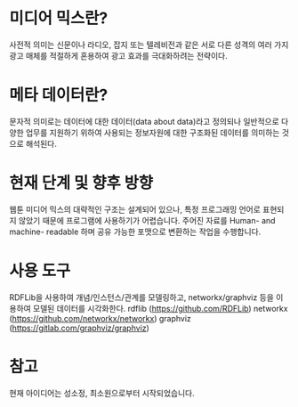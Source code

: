 # 미디어 믹스란?
사전적 의미는 신문이나 라디오, 잡지 또는 텔레비전과 같은 서로 다른 성격의 여러 가지 광고 매체를 적절하게 혼용하여 광고 효과를 극대화하려는 전략이다.

# 메타 데이터란?
문자적 의미로는 데이터에 대한 데이터(data about data)라고 정의되나 일반적으로 다양한 업무를 지원하기 위하여 사용되는 정보자원에 대한 구조화된 데이터를 의미하는 것으로 해석된다.

# 현재 단계 및 향후 방향
웹툰 미디어 믹스의 대략적인 구조는 설계되어 있으나, 특정 프로그래밍 언어로 표현되지 않았기 때문에 프로그램에 사용하기가 어렵습니다. 주어진 자료를 Human- and machine- readable 하며 공유 가능한 포맷으로 변환하는 작업을 수행합니다.

# 사용 도구
RDFLib을 사용하여 개념/인스턴스/관계를 모델링하고, networkx/graphviz 등을 이용하여 모델된 데이터를 시각화한다.
rdflib (https://github.com/RDFLib)
networkx (https://github.com/networkx/networkx)
graphviz (https://gitlab.com/graphviz/graphviz)

# 참고
현재 아이디어는 성소정, 최소원으로부터 시작되었습니다.
